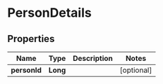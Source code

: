 
# PersonDetails

## Properties
Name | Type | Description | Notes
------------ | ------------- | ------------- | -------------
**personId** | **Long** |  |  [optional]



